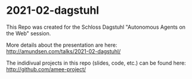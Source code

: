 # 2021-02-dagstuhl

This Repo was created for the Schloss Dagstuhl "Autonomous Agents on the Web" session. 

More details about the presentation are here: http://amundsen.com/talks/2021-02-dagstuhl/

The indidivual projects in this repo (slides, code, etc.) can be found here: http://github.com/amee-project/


